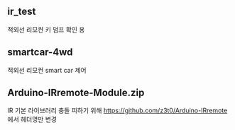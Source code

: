 ﻿
## ir_test

적외선 리모컨 키 덤프 확인 용


## smartcar-4wd

적외선 리모컨 smart car 제어


## Arduino-IRremote-Module.zip

IR 기본 라이브러리 충돌 피하기 위해 https://github.com/z3t0/Arduino-IRremote 에서 헤더명만 변경

